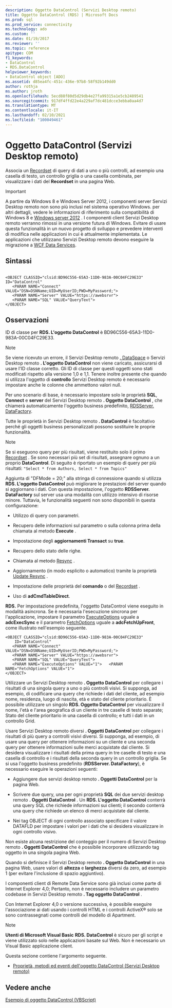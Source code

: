 ```yaml
---
description: Oggetto DataControl (Servizi Desktop remoto)
title: Oggetto DataControl (RDS) | Microsoft Docs
ms.prod: sql
ms.prod_service: connectivity
ms.technology: ado
ms.custom: ''
ms.date: 01/19/2017
ms.reviewer: ''
ms.topic: reference
apitype: COM
f1_keywords:
- DataControl
- RDS.DataControl
helpviewer_keywords:
- DataControl object [ADO]
ms.assetid: d85ea4fc-451c-436e-97b8-58f92b149dd0
author: rothja
ms.author: jroth
ms.openlocfilehash: 5ecd88f80d5d29db4e27fa99315a1e5cb2489541
ms.sourcegitcommit: 917df4ffd22e4a229af7dc481dcce3ebba0aa4d7
ms.translationtype: MT
ms.contentlocale: it-IT
ms.lasthandoff: 02/10/2021
ms.locfileid: "100049461"
---
```

# <a name="datacontrol-object-rds"></a>Oggetto DataControl (Servizi Desktop remoto)
Associa un [Recordset](../ado-api/recordset-object-ado.md) di query di dati a uno o più controlli, ad esempio una casella di testo, un controllo griglia o una casella combinata, per visualizzare i dati del **Recordset** in una pagina Web.  
  
> [!IMPORTANT]
>  A partire da Windows 8 e Windows Server 2012, i componenti server Servizi Desktop remoto non sono più inclusi nel sistema operativo Windows. per altri dettagli, vedere le informazioni di riferimento sulla compatibilità di Windows 8 e [Windows server 2012](https://www.microsoft.com/download/details.aspx?id=27416) . I componenti client Servizi Desktop remoto verranno rimossi in una versione futura di Windows. Evitare di usare questa funzionalità in un nuovo progetto di sviluppo e prevedere interventi di modifica nelle applicazioni in cui è attualmente implementata. Le applicazioni che utilizzano Servizi Desktop remoto devono eseguire la migrazione a [WCF Data Services](/dotnet/framework/wcf/).  
  
## <a name="syntax"></a>Sintassi  
  
```  
  
<OBJECT CLASSID="clsid:BD96C556-65A3-11D0-983A-00C04FC29E33" ID="DataControl"  
   <PARAM NAME="Connect" VALUE="DSN=DSNName;UID=MyUserID;PWD=MyPassword;">  
   <PARAM NAME="Server" VALUE="https://awebsrvr">  
   <PARAM NAME="SQL" VALUE="QueryText">  
</OBJECT>  
```  
  
## <a name="remarks"></a>Osservazioni  
 ID di classe per **RDS. L'oggetto DataControl** è BD96C556-65A3-11D0-983A-00C04FC29E33.  
  
> [!NOTE]
>  Se viene ricevuto un errore, il Servizi Desktop remoto [. DataSpace](./dataspace-object-rds.md) o Servizi Desktop remoto **. L'oggetto DataControl** non viene caricato, assicurarsi di usare l'ID classe corretto. Gli ID di classe per questi oggetti sono stati modificati rispetto alla versione 1,0 e 1,1. Tenere inoltre presente che quando si utilizza l'oggetto di **controllo** Servizi Desktop remoto è necessario impostare anche le colonne che ammettono valori null.  
  
 Per uno scenario di base, è necessario impostare solo le proprietà **SQL**, **Connect** e **server** del Servizi Desktop remoto **. Oggetto DataControl** , che chiamerà automaticamente l'oggetto business predefinito, [RDSServer. DataFactory](./datafactory-object-rdsserver.md).  
  
 Tutte le proprietà in Servizi Desktop remoto **. DataControl** è facoltativo perché gli oggetti business personalizzati possono sostituire le proprie funzionalità.  
  
> [!NOTE]
>  Se si eseguono query per più risultati, viene restituito solo il primo [Recordset](../ado-api/recordset-object-ado.md) . Se sono necessari più set di risultati, assegnare ognuno a un proprio **DataControl**. Di seguito è riportato un esempio di query per più risultati: `"Select * from Authors, Select * from Topics"`  
  
 Aggiunta di "DFMode = 20;" alla stringa di connessione quando si utilizza **RDS. L'oggetto DataControl** può migliorare le prestazioni del server quando si aggiornano i dati. Con questa impostazione, l'oggetto **RDSServer. DataFactory** sul server usa una modalità con utilizzo intensivo di risorse minore. Tuttavia, le funzionalità seguenti non sono disponibili in questa configurazione:  
  
-   Utilizzo di query con parametri.  
  
-   Recupero delle informazioni sul parametro o sulla colonna prima della chiamata al metodo **Execute** .  
  
-   Impostazione degli **aggiornamenti Transact** su **true**.  
  
-   Recupero dello stato delle righe.  
  
-   Chiamata al metodo [Resync](../ado-api/resync-method.md) .  
  
-   Aggiornamento (in modo esplicito o automatico) tramite la proprietà [Update Resync](../ado-api/update-resync-property-dynamic-ado.md) .  
  
-   Impostazione delle proprietà del **comando** o del [Recordset](./recordset-sourcerecordset-properties-rds.md) .  
  
-   Uso di **adCmdTableDirect**.  
  
 **RDS.** Per impostazione predefinita, l'oggetto DataControl viene eseguito in modalità asincrona. Se è necessaria l'esecuzione sincrona per l'applicazione, impostare il parametro [ExecuteOptions](./executeoptions-property-rds.md) uguale a **adcExecSync** e il parametro [FetchOptions](./fetchoptions-property-rds.md) uguale a **adcFetchUpFront**, come illustrato nell'esempio seguente.  
  
```  
<OBJECT CLASSID="clsid:BD96C556-65A3-11D0-983A-00C04FC29E33"   
    ID="DataControl"  
   <PARAM NAME="Connect" VALUE="DSN=DSNName;UID=MyUserID;PWD=MyPassword;">  
   <PARAM NAME="Server" VALUE="https://awebsrvr">  
   <PARAM NAME="SQL" VALUE="QueryText">  
   <PARAM NAME="ExecuteOptions" VALUE="1">   <PARAM NAME="FetchOptions" VALUE="1">  
</OBJECT>  
```  
  
 Utilizzare un Servizi Desktop remoto **. Oggetto DataControl** per collegare i risultati di una singola query a uno o più controlli visivi. Si supponga, ad esempio, di codificare una query che richiede i dati del cliente, ad esempio nome, residenza, luogo di nascita, età e stato del cliente prioritario. È possibile utilizzare un singolo **RDS. Oggetto DataControl** per visualizzare il nome, l'età e l'area geografica di un cliente in tre caselle di testo separate; Stato del cliente prioritario in una casella di controllo; e tutti i dati in un controllo Grid.  
  
 Usare Servizi Desktop remoto diversi **. Oggetti DataControl** per collegare i risultati di più query a controlli visivi diversi. Si supponga, ad esempio, di usare una query per ottenere informazioni su un cliente e una seconda query per ottenere informazioni sulle merci acquistate dal cliente. Si desidera visualizzare i risultati della prima query in tre caselle di testo e una casella di controllo e i risultati della seconda query in un controllo griglia. Se si usa l'oggetto business predefinito (**RDSServer. DataFactory**), è necessario eseguire le operazioni seguenti:  
  
-   Aggiungere due servizi desktop remoto **. Oggetti DataControl** per la pagina Web.  
  
-   Scrivere due query, una per ogni proprietà **SQL** dei due servizi desktop remoto **. Oggetti DataControl** . Un **RDS. L'oggetto DataControl** conterrà una query SQL che richiede informazioni sui clienti; il secondo conterrà una query che richiede un elenco di merci acquistate dal cliente.  
  
-   Nei tag OBJECT di ogni controllo associato specificare il valore DATAFLD per impostare i valori per i dati che si desidera visualizzare in ogni controllo visivo.  
  
 Non esiste alcuna restrizione del conteggio per il numero di Servizi Desktop remoto **. Oggetti DataControl** che è possibile incorporare utilizzando tag oggetto in una singola pagina Web.  
  
 Quando si definisce il Servizi Desktop remoto **. Oggetto DataControl** in una pagina Web, usare valori di **altezza** e **larghezza** diversi da zero, ad esempio 1 (per evitare l'inclusione di spazio aggiuntivo).  
  
 I componenti client di Remote Data Service sono già inclusi come parte di Internet Explorer 4,0; Pertanto, non è necessario includere un parametro codebase in Servizi Desktop remoto **. Tag oggetto DataControl** .  
  
 Con Internet Explorer 4,0 o versione successiva, è possibile eseguire l'associazione ai dati usando i controlli HTML e i controlli ActiveX® solo se sono contrassegnati come controlli del modello di Apartment.  
  
> [!NOTE]
>  **Utenti di Microsoft Visual Basic** **RDS. DataControl** è sicuro per gli script e viene utilizzato solo nelle applicazioni basate sul Web. Non è necessario un Visual Basic applicazione client.  
  
 Questa sezione contiene l'argomento seguente.  
  
-   [Proprietà, metodi ed eventi dell'oggetto DataControl (Servizi Desktop remoto)](./datacontrol-object-rds-properties-methods-and-events.md)  
  
## <a name="see-also"></a>Vedere anche  
 [Esempio di oggetto DataControl (VBScript)](./datacontrol-object-example-vbscript.md)